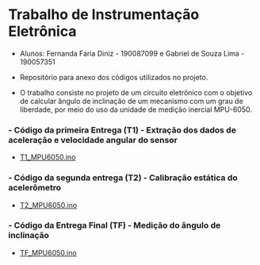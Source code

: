 # Trabalho de Instrumentação Eletrônica

- Alunos: Fernanda Faria Diniz  - 190087099 e Gabriel de Souza Lima - 190057351

- Repositório para anexo dos códigos utilizados no projeto.

- O trabalho consiste no projeto de um circuito eletrônico com o objetivo de calcular ângulo de inclinação de um mecanismo com um grau de liberdade, por meio do uso da unidade de medição inercial MPU-6050.

### - Código da primeira Entrega (T1) - Extração dos dados de aceleração e velocidade angular do sensor
- [T1_MPU6050.ino](https://github.com/Fefdiniz11/Inst_Eletronica/blob/main/Entrega%201/T1_MPU6050.ino)

### - Código da segunda entrega (T2) - Calibração estática do acelerômetro
- [T2_MPU6050.ino](https://github.com/Fefdiniz11/Inst_Eletronica/blob/main/Entrega%202/T2_MPU6050.ino)

### - Código da Entrega Final (TF) - Medição do ângulo de inclinação
- [TF_MPU6050.ino](https://github.com/Fefdiniz11/Inst_Eletronica/blob/main/Entrega%203/TF_MPU6050.ino)
